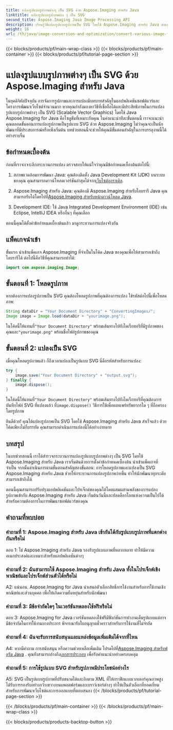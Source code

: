 ```yaml
---
title: แปลงรูปแบบรูปภาพต่างๆ เป็น SVG ด้วย Aspose.Imaging สำหรับ Java
linktitle: แปลงรูปแบบรูปภาพต่าง ๆ เป็น SVG
second_title: Aspose.Imaging Java Image Processing API
description: เรียนรู้วิธีแปลงรูปแบบรูปภาพเป็น SVG โดยใช้ Aspose.Imaging สำหรับ Java คำแนะนำทีละขั้นตอนสำหรับนักพัฒนา
weight: 16
url: /th/java/image-conversion-and-optimization/convert-various-image-formats-to-svg/
---
```


{{< blocks/products/pf/main-wrap-class >}}
{{< blocks/products/pf/main-container >}}
{{< blocks/products/pf/tutorial-page-section >}}

# แปลงรูปแบบรูปภาพต่างๆ เป็น SVG ด้วย Aspose.Imaging สำหรับ Java

ในยุคดิจิทัลปัจจุบัน การจัดการรูปภาพและการแปลงมีบทบาทสำคัญในแอปพลิเคชันซอฟต์แวร์และโครงการพัฒนาเว็บไซต์จำนวนมาก หากคุณกำลังมองหาวิธีที่เชื่อถือได้และมีประสิทธิภาพในการแปลงรูปแบบรูปภาพต่างๆ เป็น SVG (Scalable Vector Graphics) โดยใช้ Java Aspose.Imaging for Java คือโซลูชันที่เหมาะกับคุณ ในคำแนะนำทีละขั้นตอนนี้ เราจะแนะนำคุณตลอดขั้นตอนการแปลงรูปภาพเป็นรูปแบบ SVG ด้วย Aspose.Imaging ไม่ว่าคุณจะเป็นนักพัฒนาที่มีประสบการณ์หรือเพิ่งเริ่มต้น บทช่วยสอนนี้จะช่วยให้คุณมีขั้นตอนสำคัญในการบรรลุงานนี้ได้อย่างราบรื่น

## ข้อกำหนดเบื้องต้น

ก่อนที่เราจะเจาะลึกกระบวนการแปลง ตรวจสอบให้แน่ใจว่าคุณมีข้อกำหนดเบื้องต้นต่อไปนี้:

1.  สภาพแวดล้อมการพัฒนา Java: คุณต้องติดตั้ง Java Development Kit (JDK) บนระบบของคุณ คุณสามารถดาวน์โหลดเวอร์ชันล่าสุดได้จาก[เว็บไซต์ออราเคิล](https://www.oracle.com/java/technologies/javase-downloads).

2.  Aspose.Imaging สำหรับ Java: คุณต้องมี Aspose.Imaging สำหรับไลบรารี Java คุณสามารถรับได้โดยไปที่[Aspose.Imaging สำหรับหน้าดาวน์โหลด Java](https://releases.aspose.com/imaging/java/).

3. Development IDE: ใช้ Java Integrated Development Environment (IDE) เช่น Eclipse, IntelliJ IDEA หรืออื่นๆ ที่คุณเลือก

ตอนนี้คุณได้ตั้งค่าข้อกำหนดเบื้องต้นแล้ว มาดูกระบวนการแปลงจริงกัน

## แพ็คเกจนำเข้า

ขั้นแรก นำเข้าแพ็คเกจ Aspose.Imaging ที่จำเป็นในโค้ด Java ของคุณเพื่อให้สามารถเข้าถึงไลบรารีได้ ต่อไปนี้คือวิธีที่คุณสามารถทำได้:

```java
import com.aspose.imaging.Image;
```

## ขั้นตอนที่ 1: โหลดรูปภาพ

หากต้องการแปลงรูปภาพเป็น SVG คุณต้องโหลดรูปภาพที่คุณต้องการแปลง ใช้รหัสต่อไปนี้เพื่อโหลดภาพ:

```java
String dataDir = "Your Document Directory" + "ConvertingImages/";
Image image = Image.load(dataDir + "yourimage.png");
```

 ในโค้ดนี้ให้แทนที่`"Your Document Directory"` พร้อมเส้นทางไปยังไดเร็กทอรีที่มีรูปภาพของคุณและ`"yourimage.png"` พร้อมชื่อไฟล์รูปภาพของคุณ

## ขั้นตอนที่ 2: แปลงเป็น SVG

เมื่อคุณโหลดรูปภาพแล้ว ก็ถึงเวลาแปลงเป็นรูปแบบ SVG นี่คือรหัสสำหรับการแปลง:

```java
try {
    image.save("Your Document Directory" + "output.svg");
} finally {
    image.dispose();
}
```

 ในโค้ดนี้ให้แทนที่`"Your Document Directory"` พร้อมเส้นทางไปยังไดเร็กทอรีที่คุณต้องการบันทึกไฟล์ SVG ที่แปลงแล้ว ที่`image.dispose()` วิธีการใช้เพื่อเผยแพร่ทรัพยากรใด ๆ ที่ถือครองโดยรูปภาพ

ยินดีด้วย! คุณได้แปลงรูปภาพเป็น SVG โดยใช้ Aspose.Imaging สำหรับ Java สำเร็จแล้ว ด้วยโค้ดเพียงไม่กี่บรรทัด คุณสามารถดำเนินการแปลงนี้ได้อย่างง่ายดาย

## บทสรุป

ในบทช่วยสอนนี้ เราได้สำรวจกระบวนการแปลงรูปแบบรูปภาพต่างๆ เป็น SVG โดยใช้ Aspose.Imaging สำหรับ Java เราเริ่มต้นด้วยการตั้งค่าข้อกำหนดเบื้องต้น นำเข้าแพ็คเกจที่จำเป็น จากนั้นดำเนินการตามขั้นตอนสำคัญสองขั้นตอน: การโหลดรูปภาพและแปลงเป็น SVG Aspose.Imaging สำหรับ Java ช่วยให้กระบวนการแปลงรูปภาพง่ายขึ้น ทำให้นักพัฒนาทุกระดับสามารถเข้าถึงได้

ตอนนี้คุณสามารถปรับปรุงแอปพลิเคชันและโปรเจ็กต์ของคุณได้โดยผสมผสานพลังของการแปลงรูปภาพเข้ากับ Aspose.Imaging สำหรับ Java เริ่มต้นวันนี้และปลดล็อกโลกแห่งความเป็นไปได้สำหรับความต้องการในการพัฒนาซอฟต์แวร์ของคุณ

## คำถามที่พบบ่อย

### คำถามที่ 1: Aspose.Imaging สำหรับ Java เข้ากันได้กับรูปแบบรูปภาพที่แตกต่างกันหรือไม่

ตอบ 1: ใช่ Aspose.Imaging สำหรับ Java รองรับรูปแบบภาพที่หลากหลาย ทำให้มีความอเนกประสงค์และเหมาะสำหรับแอปพลิเคชันต่างๆ

### คำถามที่ 2: ฉันสามารถใช้ Aspose.Imaging สำหรับ Java ทั้งในโปรเจ็กต์เชิงพาณิชย์และโปรเจ็กต์ส่วนตัวได้หรือไม่

A2: แน่นอน. Aspose.Imaging for Java นำเสนอตัวเลือกสิทธิ์การใช้งานสำหรับการใช้งานเชิงพาณิชย์และส่วนบุคคล เพื่อให้เกิดความยืดหยุ่นสำหรับนักพัฒนา

### คำถามที่ 3: มีข้อจำกัดใดๆ ในเวอร์ชันทดลองใช้ฟรีหรือไม่

ตอบ 3: Aspose.Imaging for Java เวอร์ชันทดลองใช้ฟรีมีฟังก์ชันการทำงานเต็มรูปแบบแต่อาจมีข้อจำกัดในการใช้งานบางประการ พิจารณารับใบอนุญาตชั่วคราวสำหรับการใช้งานที่ไม่จำกัด

### คำถามที่ 4: ฉันจะรับการสนับสนุนและแหล่งข้อมูลเพิ่มเติมได้จากที่ไหน

 A4: หากมีคำถาม การสนับสนุน หรือความช่วยเหลือเพิ่มเติม โปรดไปที่[Aspose.Imaging สำหรับฟอรัม Java](https://forum.aspose.com/) . คุณยังสามารถอ้างถึง[เอกสารประกอบ](https://reference.aspose.com/imaging/java/) เพื่อรับคำแนะนำอย่างครอบคลุม

### คำถามที่ 5: การใช้รูปแบบ SVG สำหรับรูปภาพมีประโยชน์อย่างไร

A5: SVG เป็นรูปแบบรูปภาพที่ปรับขนาดได้และอิงตาม XML ที่ให้กราฟิกแบบเวกเตอร์คุณภาพสูง ได้รับการรองรับอย่างกว้างขวางบนแพลตฟอร์มและเบราว์เซอร์ต่างๆ ทำให้เป็นตัวเลือกที่ยอดเยี่ยมสำหรับการพัฒนาเว็บไซต์และการออกแบบที่ตอบสนอง
{{< /blocks/products/pf/tutorial-page-section >}}

{{< /blocks/products/pf/main-container >}}
{{< /blocks/products/pf/main-wrap-class >}}

{{< blocks/products/products-backtop-button >}}
